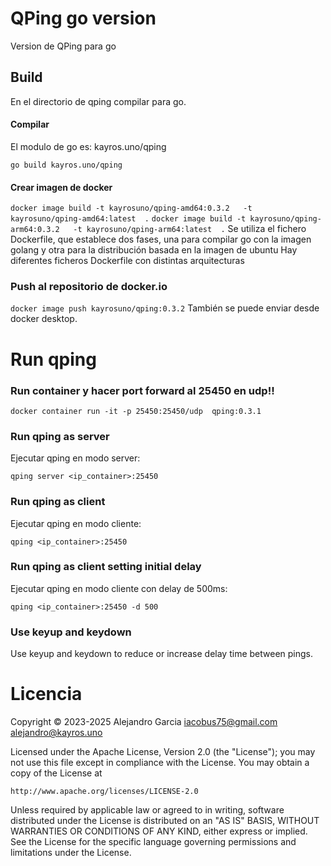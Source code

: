 # QPing go version
Version de QPing para go

## Build
En el directorio de qping compilar para go.

#### Compilar
El modulo de go es: kayros.uno/qping

`go build kayros.uno/qping`


#### Crear imagen de docker

`
docker image build -t kayrosuno/qping-amd64:0.3.2   -t kayrosuno/qping-amd64:latest  .
`
`
docker image build -t kayrosuno/qping-arm64:0.3.2   -t kayrosuno/qping-arm64:latest  .
`
Se utiliza el fichero Dockerfile, que establece dos fases, una para compilar go con la imagen golang y otra para la distribución basada en la imagen de ubuntu
Hay diferentes ficheros Dockerfile con distintas arquitecturas


### Push al repositorio de docker.io 
`docker image push kayrosuno/qping:0.3.2`
También se puede enviar desde docker desktop.

# Run qping
### Run container y hacer port forward al 25450 en udp!!
`docker container run -it -p 25450:25450/udp  qping:0.3.1
`


### Run qping as server
Ejecutar qping en modo server:

`qping server <ip_container>:25450`


### Run qping as client
Ejecutar qping en modo cliente:

`qping <ip_container>:25450`

### Run qping as client setting initial delay
Ejecutar qping en modo cliente con delay de 500ms:

`qping <ip_container>:25450 -d 500`

### Use keyup and keydown
Use keyup and keydown to reduce or increase delay time between pings.

# Licencia

Copyright © 2023-2025 Alejandro Garcia <iacobus75@gmail.com>  <alejandro@kayros.uno>

Licensed under the Apache License, Version 2.0 (the "License");
you may not use this file except in compliance with the License.
You may obtain a copy of the License at

    http://www.apache.org/licenses/LICENSE-2.0

Unless required by applicable law or agreed to in writing, software
distributed under the License is distributed on an "AS IS" BASIS,
WITHOUT WARRANTIES OR CONDITIONS OF ANY KIND, either express or implied.
See the License for the specific language governing permissions and
limitations under the License.
